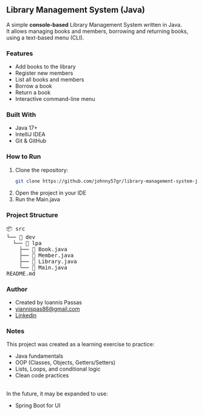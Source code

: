 ## Library Management System (Java)

A simple **console-based** Library Management System written in Java.  
It allows managing books and members, borrowing and returning books, using a text-based menu (CLI).

### Features

- Add books to the library
- Register new members
- List all books and members
- Borrow a book
- Return a book
- Interactive command-line menu

### Built With

- Java 17+
- IntelliJ IDEA
- Git & GitHub

### How to Run

1. Clone the repository:
   ```bash
   git clone https://github.com/johnny57gr/library-management-system-java.git
2. Open the project in your IDE
3. Run the Main.java

### Project Structure
<pre>📦 src 
└── 📁 dev 
  └── 📁 lpa 
    ├── 📄 Book.java 
    ├── 📄 Member.java 
    ├── 📄 Library.java 
    └── 📄 Main.java 
README.md
</pre>

### Author
<ul>
<li>Created by Ioannis Passas</li>
<li><a href="mailto:yiannispas86@gmail.com">yiannispas86@gmail.com</a></li>
<li><a href="https://www.linkedin.com/in/yiannis-passas-94082abb/" target="_blank">Linkedin</a></li>
</ul>

### Notes
This project was created as a learning exercise to practice:

<ul>
<li>Java fundamentals</li>
<li>OOP (Classes, Objects, Getters/Setters)</li>
<li>Lists, Loops, and conditional logic
<li>Clean code practices
</ul>
<br>
In the future, it may be expanded to use:
<ul>
<li>Spring Boot for UI
</ul>